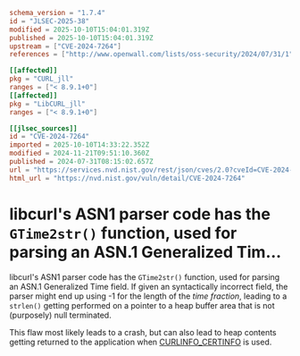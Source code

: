 ```toml
schema_version = "1.7.4"
id = "JLSEC-2025-38"
modified = 2025-10-10T15:04:01.319Z
published = 2025-10-10T15:04:01.319Z
upstream = ["CVE-2024-7264"]
references = ["http://www.openwall.com/lists/oss-security/2024/07/31/1", "https://curl.se/docs/CVE-2024-7264.html", "https://curl.se/docs/CVE-2024-7264.json", "https://hackerone.com/reports/2629968", "http://www.openwall.com/lists/oss-security/2024/07/31/1", "https://github.com/curl/curl/commit/27959ecce75cdb2809c0bdb3286e60e08fadb519", "https://security.netapp.com/advisory/ntap-20240828-0008/"]

[[affected]]
pkg = "CURL_jll"
ranges = ["< 8.9.1+0"]
[[affected]]
pkg = "LibCURL_jll"
ranges = ["< 8.9.1+0"]

[[jlsec_sources]]
id = "CVE-2024-7264"
imported = 2025-10-10T14:33:22.352Z
modified = 2024-11-21T09:51:10.360Z
published = 2024-07-31T08:15:02.657Z
url = "https://services.nvd.nist.gov/rest/json/cves/2.0?cveId=CVE-2024-7264"
html_url = "https://nvd.nist.gov/vuln/detail/CVE-2024-7264"
```

# libcurl's ASN1 parser code has the `GTime2str()` function, used for parsing an ASN.1 Generalized Tim...

libcurl's ASN1 parser code has the `GTime2str()` function, used for parsing an
ASN.1 Generalized Time field. If given an syntactically incorrect field, the
parser might end up using -1 for the length of the *time fraction*, leading to
a `strlen()` getting performed on a pointer to a heap buffer area that is not
(purposely) null terminated.

This flaw most likely leads to a crash, but can also lead to heap contents
getting returned to the application when
[CURLINFO_CERTINFO](https://curl.se/libcurl/c/CURLINFO_CERTINFO.html) is used.

